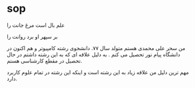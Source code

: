 # sop
علم بال است مرغ جانت را 

بر سپهر او برد روانت را 

من سحر علی محمدی هستم متولد سال ۷۷.
دانشجوی رشته کامپیوتر و هم اکنون در دانشگاه پیام نور تحصیل می کنم .
به دلیل علاقه ای که به این رشته داشتم در حال تحصیل در مقطع کارشناسی هستم.

مهم ترین دلیل من علاقه زیاد به این رشته  است
و اینکه این رشته در تمام علوم کاربرد دارد.
